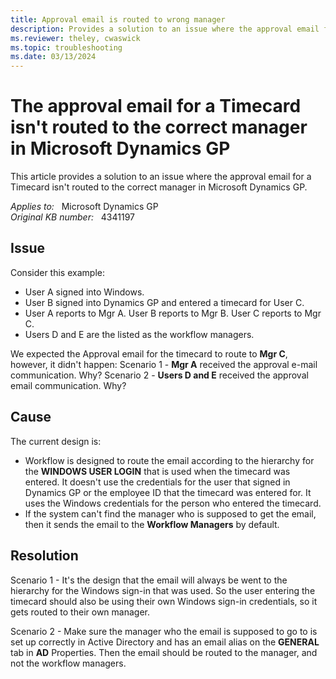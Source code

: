 ```yaml
---
title: Approval email is routed to wrong manager
description: Provides a solution to an issue where the approval email for a Timecard isn't routed to the correct manager in Microsoft Dynamics GP.
ms.reviewer: theley, cwaswick
ms.topic: troubleshooting
ms.date: 03/13/2024
---
```

# The approval email for a Timecard isn't routed to the correct manager in Microsoft Dynamics GP

This article provides a solution to an issue where the approval email for a Timecard isn't routed to the correct manager in Microsoft Dynamics GP.

_Applies to:_ &nbsp; Microsoft Dynamics GP  
_Original KB number:_ &nbsp; 4341197

## Issue

Consider this example:

- User A signed into Windows.
- User B signed into Dynamics GP and entered a timecard for User C.
- User A reports to Mgr A. User B reports to Mgr B. User C reports to Mgr C.
- Users D and E are the listed as the workflow managers.

We expected the Approval email for the timecard to route to **Mgr C**, however, it didn't happen:
Scenario 1 - **Mgr A** received the approval e-mail communication.  Why?
Scenario 2 - **Users D and E** received the approval email communication.  Why?

## Cause

The current design is:

- Workflow is designed to route the email according to the hierarchy for the **WINDOWS USER LOGIN** that is used when the timecard was entered.  It doesn't use the credentials for the user that signed in Dynamics GP or the employee ID that the timecard was entered for.  It uses the Windows credentials for the person who entered the timecard.
- If the system can't find the manager who is supposed to get the email, then it sends the email to the **Workflow Managers** by default.

## Resolution

Scenario 1 - It's the design that the email will always be went to the hierarchy for the Windows sign-in that was used. So the user entering the timecard should also be using their own Windows sign-in credentials, so it gets routed to their own manager.

Scenario 2 - Make sure the manager who the email is supposed to go to is set up correctly in Active Directory and has an email alias on the **GENERAL** tab in **AD** Properties. Then the email should be routed to the manager, and not the workflow managers.
